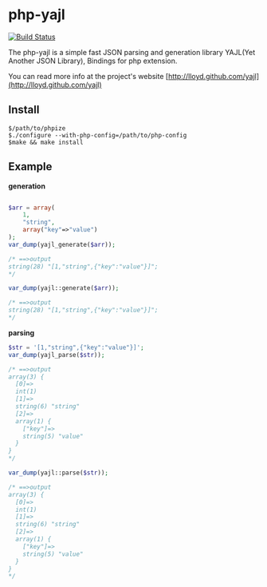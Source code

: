 php-yajl
========
[![Build Status](https://travis-ci.org/rryqszq4/php-yajl.svg?branch=master)](https://travis-ci.org/rryqszq4/php-yajl)

The php-yajl is a simple fast JSON parsing and generation library YAJL(Yet Another JSON Library), Bindings for php extension.

You can read more info at the project's website [http://lloyd.github.com/yajl](http://lloyd.github.com/yajl)


Install
-------
```
$/path/to/phpize
$./configure --with-php-config=/path/to/php-config
$make && make install
```

Example
-------
**generation**
```php

$arr = array(
	1,
	"string",
	array("key"=>"value")
);
var_dump(yajl_generate($arr));

/* ==>output
string(28) "[1,"string",{"key":"value"}]";
*/

var_dump(yajl::generate($arr));

/* ==>output
string(28) "[1,"string",{"key":"value"}]";
*/

```

**parsing**
```php
$str = '[1,"string",{"key":"value"}]';
var_dump(yajl_parse($str));

/* ==>output
array(3) {
  [0]=>
  int(1)
  [1]=>
  string(6) "string"
  [2]=>
  array(1) {
    ["key"]=>
    string(5) "value"
  }
}
*/

var_dump(yajl::parse($str));

/* ==>output
array(3) {
  [0]=>
  int(1)
  [1]=>
  string(6) "string"
  [2]=>
  array(1) {
    ["key"]=>
    string(5) "value"
  }
}
*/
```
